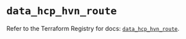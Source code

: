 # `data_hcp_hvn_route`

Refer to the Terraform Registry for docs: [`data_hcp_hvn_route`](https://registry.terraform.io/providers/hashicorp/hcp/0.95.0/docs/data-sources/hvn_route).
